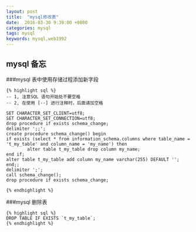 ```yaml
---
layout: post
title:  "mysql修改表"
date:  2016-03-30 9:39:00 +0800
categories: mysql
tags: mysql
keywords: mysql,web1992
---
```


mysql 备忘
---
<!--more-->

###mysql 表中使用存储过程添加新字段 


	{% highlight sql %}
	-- 1, 注意SQL 语句开始处不要空格
	-- 2, 在使用 [--] 进行注释时，后面请加空格
	
	SET CHARACTER_SET_CLIENT=utf8;
	SET CHARACTER_SET_CONNECTION=utf8;
	drop procedure if exists schema_change;
	delimiter ';;';
	create procedure schema_change() begin
	if exists (select * from information_schema.columns where table_name = 't_my_table' and column_name = 'my_name') then
			alter table t_my_table drop column my_name;
	end if;
	alter table t_my_table add column my_name varchar(255) DEFAULT '';
	end;;
	delimiter ';';
	call schema_change();
	drop procedure if exists schema_change;

	{% endhighlight %}

###mysql 删除表

	{% highlight sql %}
	DROP TABLE IF EXISTS `t_my_table`;
	{% endhighlight %}
